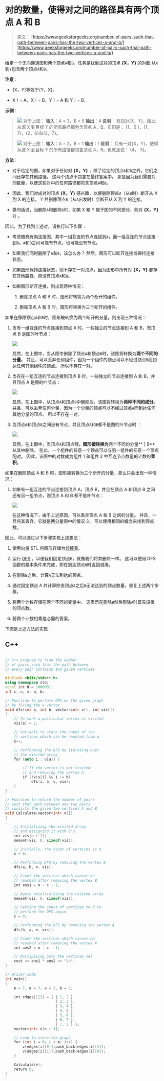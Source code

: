 # 对的数量，使得对之间的路径具有两个顶点 A 和 B

> 原文： [https://www.geeksforgeeks.org/number-of-pairs-such-that-path-between-pairs-has-the-two-vertices-a-and-b/](https://www.geeksforgeeks.org/number-of-pairs-such-that-path-between-pairs-has-the-two-vertices-a-and-b/)

给定一个无向连通图和两个顶点`A`和`B`，任务是找到成对的顶点 **{X，Y}** 的对数 从`X`到`Y`包含两个顶点`A`和`B`。

**注意**：

*   {X，Y}等效于{Y，X}。

*   X！= A，X！= B，Y！= A 和 Y！= B.

**示例**：

> ![](img/bdbdea0602bfadd8e9c961552ffe1e05.png) 
> 对于上图：
> **输入**：A = 3，B = 5
> **输出**：4
> **说明**：
> 有四对{X，Y}，因此从源 X 到目标 Y 的所有路径都包含顶点 A，B。它们是：
> {1、6 }，{1，7}，{2，6}和{2，7}。
> 
> ![](img/12075121813f5f8c85a353f45ba9d3ef.png) 
> 对于上图：
> **输入**：A = 2，B = 1
> **输出**：1
> **说明**：
> 只有一对{X，Y}，使得从源 X 到目标 Y 的所有路径都包含顶点 A，B。也就是说：
> {4， 3}。

**方法**：

*   对于给定的图，如果对于任何对 **{X，Y}** ，除了给定的顶点`A`和`B`之外，它们之间还存在其他路径。 这两个顶点不包含在最终答案中。 那是因为我们需要对的数量，以使这些对中的任何路径都包含顶点`A`和`B`。

*   因此，我们对成对的顶点 **{X，Y}** 感兴趣，以便删除顶点`A`（从`B`时）断开从 X 到 X 的连接。 Y 并删除顶点`B`（从`A`出发时）会断开从 X 到 Y 的连接。

*   换句话说，当删除`A`和删除`B`时，如果 X 和 Y 属于图的不同部分，则对 **{X，Y}** 对 。

因此，为了找到上述对，请执行以下步骤：

*   考虑随机有向连接图，其中一组互连的节点连接到`A`，而一组互连的节点连接到`B`。`A`和`B`之间可能有节点，也可能没有节点。

*   如果我们同时删除了`A`和`B`，该怎么办？ 然后，图形可以断开连接或保持连接状态。

*   如果图形保持连接状态，则不存在一对顶点，因为图形中所有对 **{X，Y}** 都存在其他路径，而没有顶点`A`和`B`。

*   如果图形断开连接，则出现两种情况：

    1.  删除顶点 A 和 B 时，图形将转换为两个断开的组件。

    2.  删除顶点 A 和 B 时，图形将转换为三个断开的组件。

如果在移除顶点`A`和`B`时，图形被转换为两个断开的分量，则出现三种情况：

1.  当有一组互连的节点连接到顶点 A 时，一些独立的节点连接到 A 和 B，而顶点 B 是图的叶节点：

    ![](img/983bde172a5fd7028122c4b0c1ad8fd5.png) 

    显然，在上图中，当从图中删除了顶点`A`和顶点`B`时，该图将转换为**两个不同的分量**。 并且，可以丢弃任何组件，因为一个组件的顶点可以不经过顶点`B`而到达任何其他组件的顶点。 所以不存在一对。

2.  当存在一组互连的节点连接到顶点 B 时，一些独立的节点连接到 A 和 B，并且顶点 A 是图的叶节点：

    ![](img/66933baa0af584a857fc017bdb264648.png) 

    显然，在上图中，从顶点`A`和顶点`B`中删除后，该图将转换为**两种不同的成分**。 并且，可以丢弃任何分量，因为一个分量的顶点可以不经过顶点`A`而到达任何其他分量的顶点。 所以不存在一对。

3.  当顶点`A`和顶点`B`之间没有节点，并且顶点`A`和`B`都不是图的叶节点时 ：

    ![](img/5101718c2b5c8accc557e0a8a402cd7b.png) 

    显然，​​在上图中，当顶点`A`和顶点**时，图形被转换为**两个不同的分量** ] B** 从其中删除。 在此，一个组件的任意一个顶点可以与另一组件的任意一个顶点配对。 因此，该图中的对数成为组件 1 和组件 2 中互连节点数量的计数的**乘积**。

如果在删除顶点 A 和 B 时，图形被转换为三个断开的分量，那么只会出现一种情况：

1.  如果有一组互连的节点连接到顶点 A，顶点 B，并且在顶点 A 和顶点 B 之间还有另一组节点，则顶点 A 和 B 都不是叶节点：

    ![](img/23a4ca6fe8bc44752c28e69edf384f72.png) 

    在这种情况下，由于上述原因，可以丢弃顶点 A 和 B 之间的分量。 并且，一旦将其丢弃，它就是两分量图中的情况 3。 可以使用相同的概念来找到顶点数。

因此，可以通过以下步骤实现上述想法：

1.  使用向量 STL 将图形存储为[邻接表](https://www.geeksforgeeks.org/graph-and-its-representations/)。

2.  运行 [DFS](http://www.geeksforgeeks.org/depth-first-traversal-for-a-graph/) ，以便我们固定顶点`B`，就像我们将其删除一样。 这可以使用 DFS 函数的基本条件来完成，即在到达顶点`B`时返回调用。

3.  在删除`B`之后，计算`A`无法到达的顶点。

4.  通过固定顶点 A 并计算除去顶点`A`之后`B`无法达到的顶点数量，重复上述两个步骤。

5.  将两个计数存储在两个不同的变量中。 这表示在删除`B`然后删除`A`时首先设置的顶点数。

6.  将两个计数相乘是必需的答案。

下面是上述方法的实现：

## C++

```cpp

// C++ program to find the number 
// of pairs such that the path between 
// every pair contains two given vertices 

#include <bits/stdc++.h> 
using namespace std; 
const int N = 1000001; 
int c, n, m, a, b; 

// Function to perform DFS on the given graph 
// by fixing the a vertex 
void dfs(int a, int b, vector<int> v[], int vis[]) 
{ 
    // To mark a particular vertex as visited 
    vis[a] = 1; 

    // Variable to store the count of the 
    // vertices which can be reached from a 
    c++; 

    // Performing the DFS by iterating over 
    // the visited array 
    for (auto i : v[a]) { 

        // If the vertex is not visited 
        // and removing the vertex b 
        if (!vis[i] && i != b) 
            dfs(i, b, v, vis); 
    } 
} 

// Function to return the number of pairs 
// such that path between any two pairs 
// consists the given two vertices A and B 
void Calculate(vector<int> v[]) 
{ 

    // Initializing the visited array 
    // and assigning it with 0's 
    int vis[n + 1]; 
    memset(vis, 0, sizeof(vis)); 

    // Initially, the count of vertices is 0 
    c = 0; 

    // Performing DFS by removing the vertex B 
    dfs(a, b, v, vis); 

    // Count the vertices which cannot be 
    // reached after removing the vertex B 
    int ans1 = n - c - 1; 

    // Again reinitializing the visited array 
    memset(vis, 0, sizeof(vis)); 

    // Setting the count of vertices to 0 to 
    // perform the DFS again 
    c = 0; 

    // Performing the DFS by removing the vertex A 
    dfs(b, a, v, vis); 

    // Count the vertices which cannot be 
    // reached after removing the vertex A 
    int ans2 = n - c - 1; 

    // Multiplying both the vertices set 
    cout << ans1 * ans2 << "\n"; 
} 

// Driver code 
int main() 
{ 
    n = 7, m = 7, a = 3, b = 5; 

    int edges[][2] = { { 1, 2 }, 
                       { 2, 3 }, 
                       { 3, 4 }, 
                       { 4, 5 }, 
                       { 5, 6 }, 
                       { 6, 7 }, 
                       { 7, 5 } }; 
    vector<int> v[n + 1]; 

    // Loop to store the graph 
    for (int i = 0; i < m; i++) { 
        v[edges[i][0]].push_back(edges[i][1]); 
        v[edges[i][1]].push_back(edges[i][0]); 
    } 

    Calculate(v); 
    return 0; 
} 

```